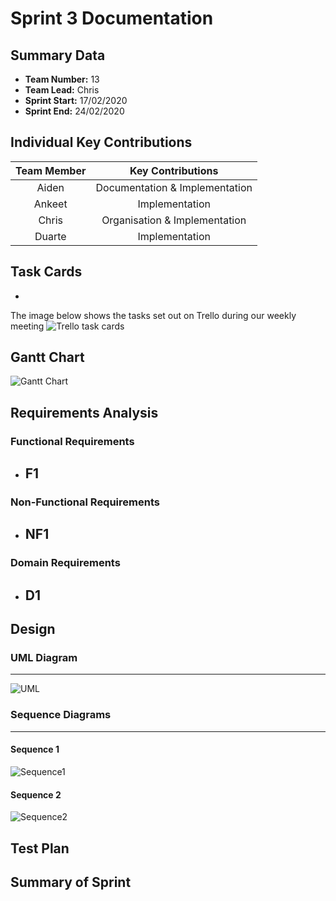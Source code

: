 # Sprint 3 Documentation

## Summary Data

- **Team Number:** 13
- **Team Lead:** Chris
- **Sprint Start:** 17/02/2020
- **Sprint End:** 24/02/2020

## Individual Key Contributions

| Team Member | Key Contributions |
| :---------: | :---------------: |
|    Aiden    |  Documentation & Implementation   |
|   Ankeet    |  Implementation   |
|    Chris    |  Organisation & Implementation   |
|   Duarte    |  Implementation   |

## Task Cards

- 

The image below shows the tasks set out on Trello during our weekly meeting
![Trello task cards]()

## Gantt Chart

![Gantt Chart]()

## Requirements Analysis

### Functional Requirements

- F1
  - 

### Non-Functional Requirements
- NF1
  - 

### Domain Requirements
- D1
    - 

## Design

### UML Diagram
___

![UML]()

### Sequence Diagrams
___

#### Sequence 1
![Sequence1]()

#### Sequence 2

![Sequence2]()

## Test Plan



## Summary of Sprint